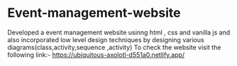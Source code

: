 # Event-management-website
Developed a event management website usinng html , css and vanilla js and also incorporated low level design techniques by designing various diagrams(class,activity,sequence ,activity)
To check the website visit the following link:- https://ubiquitous-axolotl-d551a0.netlify.app/
